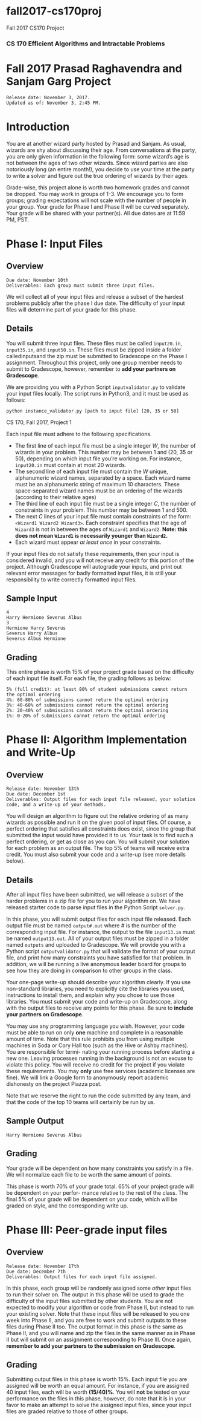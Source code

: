 # fall2017-cs170proj
Fall 2017 CS170 Project
### CS 170 Efficient Algorithms and Intractable Problems

# Fall 2017 Prasad Raghavendra and Sanjam Garg Project

    Release date: November 3, 2017. 
    Updated as of: November 3, 2:45 PM.

# Introduction

You are at another wizard party hosted by Prasad and Sanjam. As usual, wizards are shy about discussing
their age. From conversations at the party, you are only given information in the following form: some
wizard’s age is not between the ages of two other wizards. Since wizard parties are also notoriously long
(an entire month!), you decide to use your time at the party to write a solver and figure out the true ordering
of wizards by their ages.

Grade-wise, this project alone is worth two homework grades and cannot be dropped. You may work in
groups of 1-3. We encourage you to form groups; grading expectations will not scale with the number of
people in your group. Your grade for Phase I and Phase II will be curved separately. Your grade will be
shared with your partner(s). All due dates are at 11:59 PM, PST.

# Phase I: Input Files

## Overview
    Due date: November 10th
    Deliverables: Each group must submit three input files.

We will collect all of your input files and release a subset of the hardest problems publicly after the phase I
due date. The difficulty of your input files will determine part of your grade for this phase.

## Details

You will submit three input files. These files must be called `input20.in`, `input35.in`, and `input50.in`.
These files must be zipped inside a folder calledinputsand the zip must be submitted to Gradescope on
the Phase I assignment. Throughout this project, only one group member needs to submit to Gradescope,
however, remember to **add your partners on Gradescope**.

We are providing you with a Python Script `inputvalidator.py` to validate your input files locally.
The script runs in Python3, and it must be used as follows:

`python instance_validator.py [path to input file] [20, 35 or 50]`

CS 170, Fall 2017, Project 1


Each input file must adhere to the following specifications.

- The first line of each input file must be a single integer *W*, the number of wizards in your problem.
    This number may be between 1 and (20, 35 or 50), depending on which input file you’re working on.
    For instance, `input20.in` must contain at most 20 wizards.
- The second line of each input file must contain the *W* unique, alphanumeric wizard names, separated
    by a space. Each wizard name must be an alphanumeric string of maximum 10 characters. These
    space-separated wizard names must be an ordering of the wizards (according to their relative ages)
- The third line of each input file must be a single integer *C*, the number of constraints in your problem.
    This number may be between 1 and 500.
- The next *C* lines of your input file must contain constraints of the form:
    `<Wizard1 Wizard2 Wizard3>`. Each constraint specifies that the age of `Wizard3` is not in
    between the ages of `Wizard1` and `Wizard2`. **Note: this does not mean `Wizard1` is necessarily
    younger than `Wizard2`.**
- Each wizard must appear *at least once* in your constraints.

If your input files do not satisfy these requirements, then your input is considered invalid, and you will not
receive any credit for this portion of the project. Although Gradescope will autograde your inputs, and print
out relevant error messages for badly formatted input files, it is still your responsibility to write correctly
formatted input files.

## Sample Input

    4
    Harry Hermione Severus Albus
    3
    Hermione Harry Severus
    Severus Harry Albus
    Severus Albus Hermione

## Grading

This entire phase is worth 15% of your project grade based on the difficulty of each input file itself. For
each file, the grading follows as below:

```
5% (full credit): at least 80% of student submissions cannot return the optimal ordering
4%: 60-80% of submissions cannot return the optimal ordering
3%: 40-60% of submissions cannot return the optimal ordering
2%: 20-40% of submissions cannot return the optimal ordering
1%: 0-20% of submissions cannot return the optimal ordering
```

# Phase II: Algorithm Implementation and Write-Up

## Overview
    Release date: November 13th
    Due date: December 1st
    Deliverables: Output files for each input file released, your solution code, and a write-up of your methods.

You will design an algorithm to figure out the relative ordering of as many wizards as possible and run
it on the given pool of input files. Of course, a perfect ordering that satisfies all constraints does exist, since
the group that submitted the input would have provided it to us. Your task is to find such a perfect ordering,
or get as close as you can. You will submit your solution for each problem as an output file. The top 5% of
teams will receive extra credit. You must also submit your code and a write-up (see more details below).

## Details

After all input files have been submitted, we will release a subset of the harder problems in a zip file for you to
run your algorithm on. We have released starter code to parse input files in the Python Script `solver.py`.

In this phase, you will submit output files for each input file released. Each output file must be named
`output#.out` where *#* is the number of the corresponding input file. For instance, the output to the file
`input13.in` must be named `output13.out`. All of your output files must be zipped in a folder named
`outputs` and uploaded to Gradescope. We will provide you with a Python script `outputvalidator.py`
that will validate the format of your output file, and print how many constraints you have satisfied for that
problem. In addition, we will be running a live anonymous leader board for groups to see how they are
doing in comparison to other groups in the class.

Your one-page write-up should describe your algorithm clearly. If you use non-standard libraries, you need
to explicitly cite the libraries you used, instructions to install them, and explain why you chose to use those
libraries. You must submit your code and write-up on Gradescope, along with the output files to receive any
points for this phase. Be sure to **include your partners on Gradescope**.

You may use any programming language you wish. However, your code must be able to run on only **one**
machine and complete in a reasonable amount of time. Note that this rule prohibits you from using multiple
machines in Soda or Cory Hall too (such as the Hive or Ashby machines). You are responsible for termi-
nating your running process before starting a new one. Leaving processes running in the background is not
an excuse to violate this policy. You will receive no credit for the project if you violate these requirements.
You may **only** use free services (academic licenses are fine). We will link a Google form to anonymously
report academic dishonesty on the project Piazza post.

Note that we reserve the right to run the code submitted by any team, and that the code of the top 10
teams will certainly be run by us.

## Sample Output

    Harry Hermione Severus Albus


## Grading

Your grade will be dependent on how many constraints you satisfy in a file. We will normalize each file to
be worth the same amount of points.

This phase is worth 70% of your grade total. 65% of your project grade will be dependent on your perfor-
mance relative to the rest of the class. The final 5% of your grade will be dependent on your code, which
will be graded on style, and the corresponding write up.

# Phase III: Peer-grade input files

## Overview
    Release date: November 17th
    Due date: December 7th
    Deliverables: Output files for each input file assigned.

In this phase, each group will be randomly assigned some *other* input files to run their solver on. The output
in this phase will be used to grade the difficulty of the input files submitted by other students. You are not
expected to modify your algorithm or code from Phase II, but instead to run your existing solver. Note that
these input files will be released to you one week into Phase II, and you are free to work and submit outputs
to these files during Phase II too. The output format in this phase is the same as Phase II, and you will name
and zip the files in the same manner as in Phase II but will submit on an assignment corresponding to Phase
III. Once again, **remember to add your partners to the submission on Gradescope**.

## Grading

Submitting output files in this phase is worth 15%. Each input file you are assigned will be worth an equal
amount. For instance, if you are assigned 40 input files, each will be worth **(15/40)%**. You will **not** be tested
on your performance on the files in this phase, however, do note that it is in your favor to make an attempt
to solve the assigned input files, since your input files are graded relative to those of other groups.
